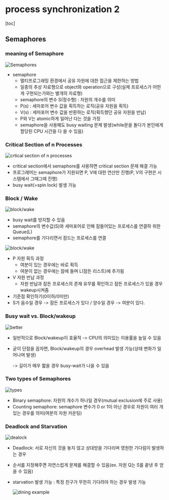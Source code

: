 # process synchronization 2

[toc]

## Semaphores

### meaning of Semaphore

![Semaphores](assets\02\semaphores.png)

- semaphore
  - 멀티프로그래밍 환경에서 공유 자원에 대한 접근을 제한하는 방법
  - 일종의 추상 자료형으로 object와 operation으로 구성(실제 프로세스가 어떤게 구현되는가와는 별개의 자료형)
  - semaphore의 변수 S(정수형)  : 자원의 개수를 의미
  - P(s) : 세마포어 변수 값을 획득하는 로직(공유 자원을 획득)
  - V(s) : 세마포어 변수 값을 반환하는 로직(획득했던 공유 자원을 반납)
  - P와 V는 atomic하게 일어난 다는 것을 가정
  - semaphore을 사용해도 busy waiting 문제 발생(while문을 돌다가 본인에게 할당된 CPU 시간을 다 쓸 수 있음)



### Critical Section of n Processes

![crtical section of n processes](assets\02\crticalsection.png)

- critical section에서 semaphore를 사용하면 critical section 문제 해결 가능
- 프로그래머는 semaphore가 지원되면 P, V에 대한 연산만 진행(P, V의 구현은 시스템에서 그때그때 진행) 
- busy wait(=spin lock) 발생 가능



### Block / Wake

![block/wake](assets\02\blockwake.png)

- busy wait를 방지할 수 있음
- semaphore의 변수값(S)와 세마포어로 인해 잠들어있는 프로세스를 연결하 위한 Queue(L)
- semaphore를 기다리면서 잠드는 프로세스를 연결



![block/wake](assets\02\blockwake(2).png)

- P 자원 획득 과정
  - 여분이 있는 경우에는 바로 획득
  - 여분이 없는 경우에는 잠에 들며 L(잠든 리스트)에 추가됨
- V 자원 반납 과정
  - 자원 반납과 잠든 프로세스의 존재 유무를 확인하고 잠든 프로세스가 있을 경우 wakeup시켜줌
- 기준점 확인하기(0이하/0미만)
- S가 음수일 경우 -> 잠든 프로세스가 있다 / 양수일 경우 -> 여분이 있다.



### Busy wait vs. Block/wakeup

![better](assets\02\better.png)

- 일반적으로 Block/wakeup이 효율적 -> CPU의 의미있는 이용률을 높일 수 있음

- 굳이 단점을 꼽자면, Block/wakeup의 경우 overhead 발생 가능(상태 변화가 일어나며 발생)

  -> 길이가 매우 짧을 경우 busy-wait가 나을 수 있음



### Two types of Semaphores

![types](assets\02\types.png)

- Binary semaphore: 자원의 개수가 하나일 경우(mutual exclusion에 주로 사용)
- Counting semaphore: semaphore 변수가 0 or 1이 아닌 경우로 자원이 여러 개 있는 경우를 의미(여분의 자원 카운팅)



### Deadlock and Starvation

![dealock](assets\02\deadlock.png)

- Deadlock: 서로 자신의 것을 놓지 않고 상대방을 기다리며 영원한 기다림이 발생하는 경우

- 순서를 지정해주면 자연스럽게 문제를 해결할 수 있음(ex. 자원 Q는 S를 끝낸 후 얻을 수 있음)

- starvation 발생 가능 : 특정 친구가 무한히 기다려야 하는 경우 발생 가능

  ![dining example](assets\02\dining.png)

  

